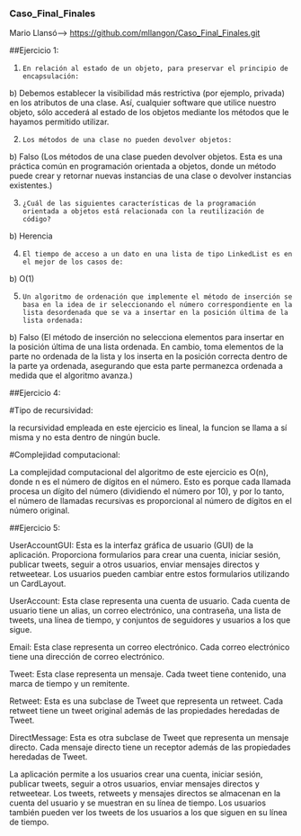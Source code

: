 ### Caso_Final_Finales
Mario Llansó--> https://github.com/mllangon/Caso_Final_Finales.git


##Ejercicio 1:

1)     En relación al estado de un objeto, para preservar el principio de encapsulación:
b)    Debemos establecer la visibilidad más restrictiva (por ejemplo, privada) en los atributos de una clase. Así, cualquier software que utilice nuestro objeto, sólo accederá al estado de los objetos mediante los métodos que le hayamos permitido utilizar.

2)     Los métodos de una clase no pueden devolver objetos:
b)    Falso (Los métodos de una clase pueden devolver objetos. Esta es una práctica común en programación orientada a objetos, donde un método puede crear y retornar nuevas instancias de una clase o devolver instancias existentes.)

3)     ¿Cuál de las siguientes características de la programación orientada a objetos está relacionada con la reutilización de código?
b)    Herencia

4)     El tiempo de acceso a un dato en una lista de tipo LinkedList es en el mejor de los casos de:
b)    O(1)

5)     Un algoritmo de ordenación que implemente el método de inserción se basa en la idea de ir seleccionando el número correspondiente en la lista desordenada que se va a insertar en la posición última de la lista ordenada:
b) Falso (El método de inserción no selecciona elementos para insertar en la posición última de una lista ordenada. En cambio, toma elementos de la parte no ordenada de la lista y los inserta en la posición correcta dentro de la parte ya ordenada, asegurando que esta parte permanezca ordenada a medida que el algoritmo avanza.)




##Ejercicio 4:

#Tipo de recursividad:

la recursividad empleada en este ejercicio es lineal, la funcion se llama a sí misma y no esta dentro de ningún bucle.


#Complejidad computacional:

La complejidad computacional del algoritmo de este ejercicio es O(n), donde n es el número de dígitos en el número. Esto es porque cada llamada procesa un dígito del número (dividiendo el número por 10), y por lo tanto, el número de llamadas recursivas es proporcional al número de dígitos en el número original.


##Ejercicio 5:

UserAccountGUI: Esta es la interfaz gráfica de usuario (GUI) de la aplicación. Proporciona formularios para crear una cuenta, iniciar sesión, publicar tweets, seguir a otros usuarios, enviar mensajes directos y retweetear. Los usuarios pueden cambiar entre estos formularios utilizando un CardLayout.  

UserAccount: Esta clase representa una cuenta de usuario. Cada cuenta de usuario tiene un alias, un correo electrónico, una contraseña, una lista de tweets, una línea de tiempo, y conjuntos de seguidores y usuarios a los que sigue.  

Email: Esta clase representa un correo electrónico. Cada correo electrónico tiene una dirección de correo electrónico.  

Tweet: Esta clase representa un mensaje. Cada tweet tiene contenido, una marca de tiempo y un remitente.  

Retweet: Esta es una subclase de Tweet que representa un retweet. Cada retweet tiene un tweet original además de las propiedades heredadas de Tweet.  

DirectMessage: Esta es otra subclase de Tweet que representa un mensaje directo. Cada mensaje directo tiene un receptor además de las propiedades heredadas de Tweet.  

La aplicación permite a los usuarios crear una cuenta, iniciar sesión, publicar tweets, seguir a otros usuarios, enviar mensajes directos y retweetear. Los tweets, retweets y mensajes directos se almacenan en la cuenta del usuario y se muestran en su línea de tiempo. Los usuarios también pueden ver los tweets de los usuarios a los que siguen en su línea de tiempo.
